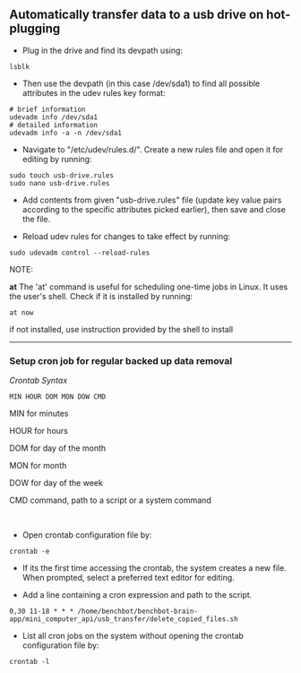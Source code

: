 ## Automatically transfer data to a usb drive on hot-plugging

* Plug in the drive and find its devpath using:
```
lsblk
```

* Then use the devpath (in this case /dev/sda1) to find all possible attributes in the udev rules key format:
```
# brief information
udevadm info /dev/sda1
# detailed information
udevadm info -a -n /dev/sda1
```

* Navigate to "/etc/udev/rules.d/". Create a new rules file and open it for editing by running:
```
sudo touch usb-drive.rules
sudo nano usb-drive.rules
```

* Add contents from given "usb-drive.rules" file (update key value pairs according to the specific attributes picked earlier), then save and close the file.

* Reload udev rules for changes to take effect by running:
```
sudo udevadm control --reload-rules
```


NOTE:

**at**
The 'at' command is useful for scheduling one-time jobs in Linux. It uses the user's shell.
Check if it is installed by running:

```
at now
```

if not installed, use instruction provided by the shell to install

-----

### Setup cron job for regular backed up data removal

*Crontab Syntax*

```
MIN HOUR DOM MON DOW CMD
```

MIN for minutes

HOUR for hours

DOM for day of the month

MON for month

DOW for day of the week

CMD command, path to a script or a system command

<br>

* Open crontab configuration file by:
```
crontab -e
```

* If its the first time accessing the crontab, the system creates a new file. When prompted, select a preferred text editor for editing.

* Add a line containing a cron expression and path to the script.
```
0,30 11-18 * * * /home/benchbot/benchbot-brain-app/mini_computer_api/usb_transfer/delete_copied_files.sh
```

* List all cron jobs on the system without opening the crontab configuration file by:
```
crontab -l
```
